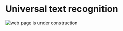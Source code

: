 # Universal text recognition

![web page is under construction](https://docimages.blob.core.chinacloudapi.cn/images/commingsoon20210514.jpg)
